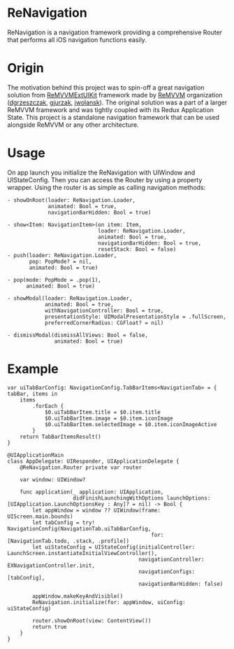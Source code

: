# ReNavigation

ReNavigation is a navigation framework providing a comprehensive Router that performs all iOS navigation functions easily.

# Origin

The motivation behind this project was to spin-off a great navigation solution from [ReMVVMExtUIKit](https://github.com/ReMVVM/ReMVVMExtUIKit) framework made by [ReMVVM](https://github.com/ReMVVM) organization ([dgrzeszczak](https://github.com/dgrzeszczak), [gjurzak](https://github.com/gjurzak), [jwolansk](https://github.com/jwolansk)). The original solution was a part of a larger ReMVVM framework and was tightly coupled with its Redux Application State.
This project is a standalone navigation framework that can be used alongside ReMVVM or any other architecture. 

# Usage

On app launch you initialize the ReNavigation with UIWindow and UIStateConfig. Then you can access the Router by using a property wrapper.
Using the router is as simple as calling navigation methods:

```
- showOnRoot(loader: ReNavigation.Loader,
             animated: Bool = true,
             navigationBarHidden: Bool = true)
             
- show<Item: NavigationItem>(on item: Item,
                             loader: ReNavigation.Loader,
                             animated: Bool = true,
                             navigationBarHidden: Bool = true,
                             resetStack: Bool = false)
- push(loader: ReNavigation.Loader,
       pop: PopMode? = nil,
       animated: Bool = true)

- pop(mode: PopMode = .pop(1),
      animated: Bool = true)
      
- showModal(loader: ReNavigation.Loader,
            animated: Bool = true,
            withNavigationController: Bool = true,
            presentationStyle: UIModalPresentationStyle = .fullScreen,
            preferredCornerRadius: CGFloat? = nil)
            
- dismissModal(dismissAllViews: Bool = false,
               animated: Bool = true)
 ```
 
 # Example
```
var uiTabBarConfig: NavigationConfig.TabBarItems<NavigationTab> = { tabBar, items in
    items
        .forEach {
            $0.uiTabBarItem.title = $0.item.title
            $0.uiTabBarItem.image = $0.item.iconImage
            $0.uiTabBarItem.selectedImage = $0.item.iconImageActive
        }
    return TabBarItemsResult()
}

@UIApplicationMain
class AppDelegate: UIResponder, UIApplicationDelegate {
    @ReNavigation.Router private var router

    var window: UIWindow?

    func application(_ application: UIApplication,
                     didFinishLaunchingWithOptions launchOptions: [UIApplication.LaunchOptionsKey : Any]? = nil) -> Bool {
        let appWindow = window ?? UIWindow(frame: UIScreen.main.bounds)
        let tabConfig = try! NavigationConfig(NavigationTab.uiTabBarConfig,
                                              for: [NavigationTab.todo, .stack, .profile])
        let uiStateConfig = UIStateConfig(initialController: LaunchScreen.instantiateInitialViewController(),
                                          navigationController: EXNavigationController.init,
                                          navigationConfigs: [tabConfig],
                                          navigationBarHidden: false)

        appWindow.makeKeyAndVisible()
        ReNavigation.initialize(for: appWindow, uiConfig: uiStateConfig)
        
        router.showOnRoot(view: ContentView())
        return true
    }
}
```



